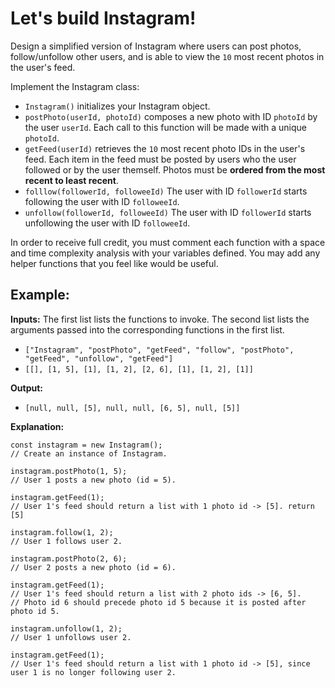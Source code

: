 # Let's build Instagram!

Design a simplified version of Instagram where users can post photos, follow/unfollow other users, and is able to view the `10` most recent photos in the user's feed.

Implement the Instagram class:

 - `Instagram()` initializes your Instagram object.
 - `postPhoto(userId, photoId)` composes a new photo with ID `photoId` by the user `userId`. Each call to this function will be made with a unique `photoId`.
 - `getFeed(userId)` retrieves the `10` most recent photo IDs in the user's feed. Each item in the feed must be posted by users who the user followed or by the user themself. Photos must be **ordered from the most recent to least recent**.
 - `folllow(followerId, followeeId)` The user with ID `followerId` starts following the user with ID `followeeId`.
 - `unfollow(followerId, followeeId)` The user with ID `followerId` starts unfollowing the user with ID `followeeId`.
 
 In order to receive full credit, you must comment each function with a space and time complexity analysis with your variables defined. You may add any helper functions that you feel like would be useful.

## **Example:**

**Inputs:**
The first list lists the functions to invoke. The second list lists the arguments passed into the corresponding functions in the first list.
- `["Instagram", "postPhoto", "getFeed", "follow", "postPhoto", "getFeed", "unfollow", "getFeed"]`
- `[[], [1, 5], [1], [1, 2], [2, 6], [1], [1, 2], [1]]`

**Output:**

 - `[null, null, [5], null, null, [6, 5], null, [5]]`

**Explanation:**

```
const instagram = new Instagram();
// Create an instance of Instagram.

instagram.postPhoto(1, 5); 
// User 1 posts a new photo (id = 5).

instagram.getFeed(1);  
// User 1's feed should return a list with 1 photo id -> [5]. return [5]

instagram.follow(1, 2);    
// User 1 follows user 2.

instagram.postPhoto(2, 6); 
// User 2 posts a new photo (id = 6).

instagram.getFeed(1);  
// User 1's feed should return a list with 2 photo ids -> [6, 5]. 
// Photo id 6 should precede photo id 5 because it is posted after photo id 5.

instagram.unfollow(1, 2);  
// User 1 unfollows user 2.

instagram.getFeed(1);  
// User 1's feed should return a list with 1 photo id -> [5], since user 1 is no longer following user 2.
```

